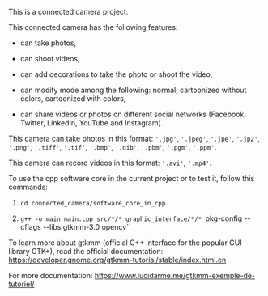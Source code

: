This is a connected camera project.

This connected camera has the following features:

* can take photos,

* can shoot videos,

* can add decorations to take the photo or shoot the video,

* can modify mode among the following: normal, cartoonized without colors, cartoonized with colors,

* can share videos or photos on different social networks (Facebook, Twitter, LinkedIn, YouTube and Instagram).

This camera can take photos in this format: `'.jpg'`, `'.jpeg'`, `'.jpe'`, `'.jp2'`, `'.png'`, `'.tiff'`, `'.tif'`, `'.bmp'`, `'.dib'`, `'.pbm'`, `'.pgm'`, `'.ppm'`.

This camera can record videos in this format: `'.avi'`, `'.mp4'`.

To use the cpp software core in the current project or to test it, follow this commands:

1. `cd connected_camera/software_core_in_cpp`

1. `g++ -o main main.cpp src/*/* graphic_interface/*/* `pkg-config --cflags --libs gtkmm-3.0 opencv``

To learn more about gtkmm (official C++ interface for the popular GUI library GTK+), read the official documentation: https://developer.gnome.org/gtkmm-tutorial/stable/index.html.en

For more documentation: https://www.lucidarme.me/gtkmm-exemple-de-tutoriel/
